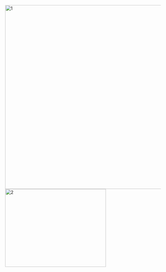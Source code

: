 <img width="1288" height="595" alt="1" src="https://github.com/user-attachments/assets/a1c76fed-c0d3-48d0-85e0-5db0ced3a732" />
<img width="326" height="252" alt="2" src="https://github.com/user-attachments/assets/a5af0b31-4bb2-4758-973c-f3089f60adf1" />
